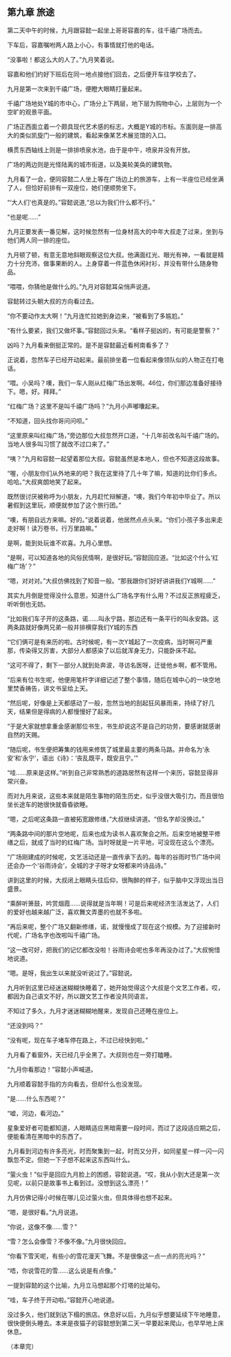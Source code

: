 第九章 旅途
-----

第二天中午的时候，九月跟容懿一起坐上哥哥容嘉的车，往千禧广场而去。

下车后，容嘉嘱咐两人路上小心，有事情就打他的电话。

“没事啦！都这么大的人了。”九月笑着说。

容嘉和他们约好下班后在同一地点接他们回去，之后便开车往学校去了。

九月是第一次来到千禧广场，便瞪大眼睛打量起来。

千禧广场地处Y城的市中心，广场分上下两层，地下层为购物中心，上层则为一个空旷的观景平面。

广场正西面立着一个颇具现代艺术感的标志，大概是Y城的市标。东面则是一排高大的类似凯旋门一般的建筑，看起来像某艺术展览馆的入口。

横贯东西轴线上则是一排排喷泉水池，由于是中午，喷泉并没有开放。

广场的两边则是光怪陆离的城市街道，以及美轮美奂的建筑物。

九月看了一会，便同容懿二人坐上等在广场边上的旅游车，上有一半座位已经坐满了人，但恰好前排有一双座位，她们便顺势坐下。

“‘大人们’也真是的。”容懿说道,“总以为我们什么都不行。”

“也是呢……”

九月正要发表一番见解，这时候忽然有一位身材高大的中年大叔走了过来，坐到与他们两人同一排的座位。

九月顿了顿，有意无意地斜眼观察这位大叔。他满面红光、眼光有神，一看就是精力十分充沛，做事果断的人。上身穿着一件蓝色休闲衬衫，并没有带什么随身物品。


“喂喂，你猜他是做什么的。”九月对容懿耳朵悄声说道。

容懿转过头朝大叔的方向看过去。

“你不要动作太大啊！”九月连忙拉她到身边来，“被看到了多尴尬。”

“有什么要紧，我们又做坏事。”容懿回过头来。“看样子挺凶的，有可能是警察？”

凶吗？九月看来倒挺正常的。是不是容懿最近看柯南看多了？

正说着，忽然车子已经开动起来。最前排坐着一位看起来像领队似的人物正在打电话。

“喂。小吴吗？噢，我们一车人刚从红梅广场出发啊。46位，你们那边准备好接待下。嗯，好。拜拜。”

“红梅广场？这里不是叫千禧广场吗？”九月小声嘟囔起来。

“不知道，回头找你哥问问呗。”

“这里原来叫红梅广场，”旁边那位大叔忽然开口道，“十几年前改名叫千禧广场的。当地人很多叫习惯了就改不过口来了。”

“咦？”九月和容懿一起望着那位大叔。容懿虽然是本地人，但也不知道这段故事。

“喔，小朋友你们从外地来的吧？我在这里待了几十年了嘛，知道的比你们多点。哈哈。”大叔爽朗地笑了起来。

既然很讨厌被称呼为小朋友，九月赶忙辩解道，“噢，我们今年初中毕业了。所以暑假到这里玩，顺便就参加了这个旅行团。”

“噢，有朋自远方来嘛。好的。”说着说着，他居然点点头来。“你们小孩子多出来走走好啊！读万卷书，行万里路嘛。”

是啊，能到处玩谁不欢喜。九月心里想。

“是啊，可以知道各地的风俗民情啊，是很好玩。”容懿回应道。“比如这个什么‘红梅广场’？”

“嗯，对对对。”大叔仿佛找到了知音一般。“那我跟你们好好讲讲我们Y城啊……”

其实九月倒是觉得没什么意思，知道什么广场名字有什么用？不过反正旅程疲乏，听听倒也无妨。

“比如我们车子开的这条路，诺……叫永宁路，那边还有一条平行的叫永安路。这两条路就好像两兄弟一般并排横穿我们Y城的东西

“它们俩可是有来历的啦。古时候呢，有一次Y城起了一次疫病，当时啊可严重那，传染得又厉害，大部分人都感染了以后就浑身无力，只能卧床不起。

“这可不得了，剩下一部分人就到处奔波，寻访名医呀，迁徙他乡啊，都不管用。

“后来有位书生呢，他便用笔杆字详细记述了整个事情，随后在城中心的一块空地里焚香祷告，讲文书呈给上天。

“然后呢，好像是上天都感动了一般，忽然当地的刮起狂风暴雨来，持续了好几天，结果但是得病的人都慢慢好了起来。

“于是大家就想拿重金感谢那位书生，书生却说这不是自己的功劳，要感谢就感谢自然的天赐。

“随后呢，书生便把筹集的钱用来修筑了城里最主要的两条马路。并命名为‘永安’和‘永宁’，语出《诗》：‘丧乱既平，既安且宁。’”

“哇……原来是这样。”听到自己非常熟悉的道路居然有这样一个来历，容懿显得非常兴奋。

而对九月来说，这些本来就是陌生事物的陌生历史，似乎没很大吸引力。而且很怕坐长途车的她很快就昏昏欲睡。

“嗯，之后呢这条路一直被拓宽跟修缮，”大叔继续讲道。“但名字却没换过。”

“两条路中间的那片空地呢，后来也成为读书人喜欢聚会之所。后来空地被整平修缮之后，就成了当时的红梅广场。当时呀就是一片平地，可没现在这么个漂亮。

“广场刚建成的时候呢，文艺活动还是一直传承下去的。每年的谷雨时节广场中间还会办一个‘谷雨诗会’，全城的才子呀才女呀都来吟诗品诗。”

讲到这里的时候，大叔闭上眼睛头往后仰，很陶醉的样子，似乎脑中又浮现出当日盛景。

“乘醉听箫鼓，吟赏烟霞……说得就是当年啊！可是后来呢经济生活发达了，人们的爱好也越来越广泛，喜欢舞文弄墨的也就不多啦。

“再后来呢，整个广场又翻新修缮，诺，就慢慢成了现在这个规模。为了迎接新时代呢，广场名字也改啦叫千禧广场。

“这一改可好，把我们的记忆都改没啦！谷雨诗会呢也多年再没办过了。”大叔惋惜地说道。

“嗯。是呀，我出生以来就没听说过了。”容懿说。

九月听到这里已经迷迷糊糊快睡着了，她开始觉得这个大叔是个文艺工作者。哎，都因为自己语文不好，所以跟文艺工作者没共同语言。

不知过了多久，九月才迷迷糊糊地醒来，发现自己还睡在座位上。

“还没到吗？”

“没有呢，现在车子堵车停在路上，不过已经快到啦。”

九月看了看窗外，天已经几乎全黑了。大叔则也在一旁打瞌睡。

“九月你看那边！”容懿小声喊道。

九月顺着容懿手指的方向看去，但却什么也没发现。

“是……什么东西呢？”

“嘘，河边，看河边。”

星象爱好者可能都知道，人眼睛适应黑暗需要一段时间，而过了这段适应期之后，便能看清在黑暗中的东西了。

九月看到河边有许多亮光，时而聚集到一起，时而又分开，如同星星一样一闪一闪飘忽不定。但她一下子想不起来这东西叫什么。

“萤火虫！”似乎是回应九月脸上的困惑，容懿说道。“哎，我从小到大还是第一次见呢，以前只是故事书上看到过。没想到这么漂亮！”

九月仿佛记得小时候在哪儿见过萤火虫，但具体得也想不起来。

“嗯，是很好看。”九月说道。

“你说，这像不像……雪？”

“雪？怎么会像雪？不像不像。”九月很快回应。

“你看下雪天呢，有些小的雪花漫天飞舞。不是很像这一点一点的亮光吗？”

“唔，你说雪花的雪……这么说是有点像。”

一提到容懿的这个比喻，九月立马想起那个灯塔的比喻句。

“哇，车子终于开动啦。”容懿开心地说道。

没过多久，他们就到达下榻的旅店。休息好以后，九月似乎想要延续下午地睡意，很快便倒头睡去。本来是夜猫子的容懿想到第二天一早要起来爬山，也早早地上床休息。

（本章完）